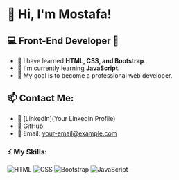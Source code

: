 # 👋 Hi, I'm Mostafa!
## 💻 Front-End Developer 🚀

- 🔹 I have learned **HTML, CSS, and Bootstrap**.
- 🔹 I'm currently learning **JavaScript**.
- 🔹 My goal is to become a professional web developer.

## 📫 Contact Me:
- 📌 [LinkedIn](Your LinkedIn Profile)
- 📌 [GitHub](https://github.com/your-username)
- 📌 Email: your-email@example.com

### ⚡ My Skills:
![HTML](https://img.shields.io/badge/HTML5-E34F26?style=for-the-badge&logo=html5&logoColor=white)
![CSS](https://img.shields.io/badge/CSS3-1572B6?style=for-the-badge&logo=css3&logoColor=white)
![Bootstrap](https://img.shields.io/badge/Bootstrap-563D7C?style=for-the-badge&logo=bootstrap&logoColor=white)
![JavaScript](https://img.shields.io/badge/JavaScript-F7DF1E?style=for-the-badge&logo=javascript&logoColor=black)

